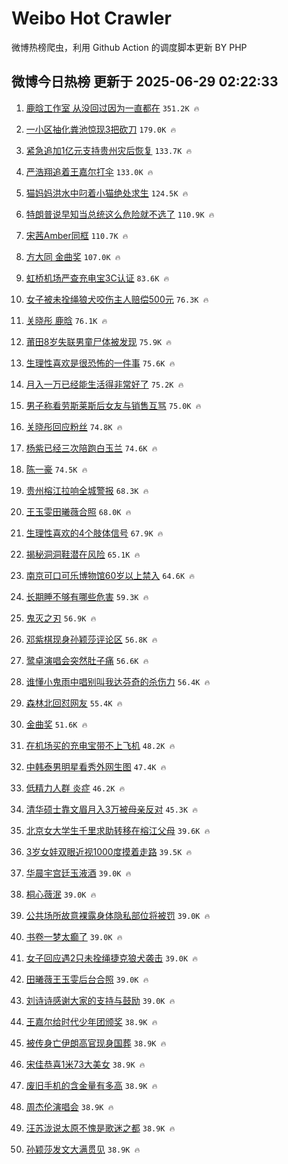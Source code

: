 # Weibo Hot Crawler 



微博热榜爬虫，利用 Github Action 的调度脚本更新 BY PHP 


## 微博今日热榜 更新于 2025-06-29 02:22:33 
1. [鹿晗工作室 从没回过因为一直都在](https://s.weibo.com/weibo?q=%E9%B9%BF%E6%99%97%E5%B7%A5%E4%BD%9C%E5%AE%A4%20%E4%BB%8E%E6%B2%A1%E5%9B%9E%E8%BF%87%E5%9B%A0%E4%B8%BA%E4%B8%80%E7%9B%B4%E9%83%BD%E5%9C%A8&t=31&band_rank=1&Refer=top) `351.2K 🔥` 

1. [一小区抽化粪池惊现3把砍刀](https://s.weibo.com/weibo?q=%23%E4%B8%80%E5%B0%8F%E5%8C%BA%E6%8A%BD%E5%8C%96%E7%B2%AA%E6%B1%A0%E6%83%8A%E7%8E%B03%E6%8A%8A%E7%A0%8D%E5%88%80%23&t=31&band_rank=2&Refer=top) `179.0K 🔥` 

1. [紧急追加1亿元支持贵州灾后恢复](https://s.weibo.com/weibo?q=%23%E7%B4%A7%E6%80%A5%E8%BF%BD%E5%8A%A01%E4%BA%BF%E5%85%83%E6%94%AF%E6%8C%81%E8%B4%B5%E5%B7%9E%E7%81%BE%E5%90%8E%E6%81%A2%E5%A4%8D%23&t=31&band_rank=3&Refer=top) `133.7K 🔥` 

1. [严浩翔追着王嘉尔打伞](https://s.weibo.com/weibo?q=%23%E4%B8%A5%E6%B5%A9%E7%BF%94%E8%BF%BD%E7%9D%80%E7%8E%8B%E5%98%89%E5%B0%94%E6%89%93%E4%BC%9E%23&t=31&band_rank=4&Refer=top) `133.0K 🔥` 

1. [猫妈妈洪水中叼着小猫绝处求生](https://s.weibo.com/weibo?q=%23%E7%8C%AB%E5%A6%88%E5%A6%88%E6%B4%AA%E6%B0%B4%E4%B8%AD%E5%8F%BC%E7%9D%80%E5%B0%8F%E7%8C%AB%E7%BB%9D%E5%A4%84%E6%B1%82%E7%94%9F%23&t=31&band_rank=5&Refer=top) `124.5K 🔥` 

1. [特朗普说早知当总统这么危险就不选了](https://s.weibo.com/weibo?q=%23%E7%89%B9%E6%9C%97%E6%99%AE%E8%AF%B4%E6%97%A9%E7%9F%A5%E5%BD%93%E6%80%BB%E7%BB%9F%E8%BF%99%E4%B9%88%E5%8D%B1%E9%99%A9%E5%B0%B1%E4%B8%8D%E9%80%89%E4%BA%86%23&t=31&band_rank=6&Refer=top) `110.9K 🔥` 

1. [宋茜Amber同框](https://s.weibo.com/weibo?q=%E5%AE%8B%E8%8C%9CAmber%E5%90%8C%E6%A1%86&t=31&band_rank=7&Refer=top) `110.7K 🔥` 

1. [方大同 金曲奖](https://s.weibo.com/weibo?q=%E6%96%B9%E5%A4%A7%E5%90%8C%20%E9%87%91%E6%9B%B2%E5%A5%96&t=31&band_rank=8&Refer=top) `107.0K 🔥` 

1. [虹桥机场严查充电宝3C认证](https://s.weibo.com/weibo?q=%23%E8%99%B9%E6%A1%A5%E6%9C%BA%E5%9C%BA%E4%B8%A5%E6%9F%A5%E5%85%85%E7%94%B5%E5%AE%9D3C%E8%AE%A4%E8%AF%81%23&t=31&band_rank=9&Refer=top) `83.6K 🔥` 

1. [女子被未拴绳狼犬咬伤主人赔偿500元](https://s.weibo.com/weibo?q=%23%E5%A5%B3%E5%AD%90%E8%A2%AB%E6%9C%AA%E6%8B%B4%E7%BB%B3%E7%8B%BC%E7%8A%AC%E5%92%AC%E4%BC%A4%E4%B8%BB%E4%BA%BA%E8%B5%94%E5%81%BF500%E5%85%83%23&t=31&band_rank=10&Refer=top) `76.3K 🔥` 

1. [关晓彤 鹿晗](https://s.weibo.com/weibo?q=%E5%85%B3%E6%99%93%E5%BD%A4%20%E9%B9%BF%E6%99%97&t=31&band_rank=11&Refer=top) `76.1K 🔥` 

1. [莆田8岁失联男童尸体被发现](https://s.weibo.com/weibo?q=%23%E8%8E%86%E7%94%B08%E5%B2%81%E5%A4%B1%E8%81%94%E7%94%B7%E7%AB%A5%E5%B0%B8%E4%BD%93%E8%A2%AB%E5%8F%91%E7%8E%B0%23&t=31&band_rank=12&Refer=top) `75.9K 🔥` 

1. [生理性喜欢是很恐怖的一件事](https://s.weibo.com/weibo?q=%E7%94%9F%E7%90%86%E6%80%A7%E5%96%9C%E6%AC%A2%E6%98%AF%E5%BE%88%E6%81%90%E6%80%96%E7%9A%84%E4%B8%80%E4%BB%B6%E4%BA%8B&t=31&band_rank=13&Refer=top) `75.6K 🔥` 

1. [月入一万已经能生活得非常好了](https://s.weibo.com/weibo?q=%E6%9C%88%E5%85%A5%E4%B8%80%E4%B8%87%E5%B7%B2%E7%BB%8F%E8%83%BD%E7%94%9F%E6%B4%BB%E5%BE%97%E9%9D%9E%E5%B8%B8%E5%A5%BD%E4%BA%86&t=31&band_rank=14&Refer=top) `75.2K 🔥` 

1. [男子称看劳斯莱斯后女友与销售互骂](https://s.weibo.com/weibo?q=%23%E7%94%B7%E5%AD%90%E7%A7%B0%E7%9C%8B%E5%8A%B3%E6%96%AF%E8%8E%B1%E6%96%AF%E5%90%8E%E5%A5%B3%E5%8F%8B%E4%B8%8E%E9%94%80%E5%94%AE%E4%BA%92%E9%AA%82%23&t=31&band_rank=15&Refer=top) `75.0K 🔥` 

1. [关晓彤回应粉丝](https://s.weibo.com/weibo?q=%23%E5%85%B3%E6%99%93%E5%BD%A4%E5%9B%9E%E5%BA%94%E7%B2%89%E4%B8%9D%23&t=31&band_rank=16&Refer=top) `74.8K 🔥` 

1. [杨紫已经三次陪跑白玉兰](https://s.weibo.com/weibo?q=%23%E6%9D%A8%E7%B4%AB%E5%B7%B2%E7%BB%8F%E4%B8%89%E6%AC%A1%E9%99%AA%E8%B7%91%E7%99%BD%E7%8E%89%E5%85%B0%23&t=31&band_rank=17&Refer=top) `74.6K 🔥` 

1. [陈一豪](https://s.weibo.com/weibo?q=%E9%99%88%E4%B8%80%E8%B1%AA&t=31&band_rank=18&Refer=top) `74.5K 🔥` 

1. [贵州榕江拉响全城警报](https://s.weibo.com/weibo?q=%23%E8%B4%B5%E5%B7%9E%E6%A6%95%E6%B1%9F%E6%8B%89%E5%93%8D%E5%85%A8%E5%9F%8E%E8%AD%A6%E6%8A%A5%23&t=31&band_rank=19&Refer=top) `68.3K 🔥` 

1. [王玉雯田曦薇合照](https://s.weibo.com/weibo?q=%23%E7%8E%8B%E7%8E%89%E9%9B%AF%E7%94%B0%E6%9B%A6%E8%96%87%E5%90%88%E7%85%A7%23&t=31&band_rank=20&Refer=top) `68.0K 🔥` 

1. [生理性喜欢的4个肢体信号](https://s.weibo.com/weibo?q=%23%E7%94%9F%E7%90%86%E6%80%A7%E5%96%9C%E6%AC%A2%E7%9A%844%E4%B8%AA%E8%82%A2%E4%BD%93%E4%BF%A1%E5%8F%B7%23&t=31&band_rank=21&Refer=top) `67.9K 🔥` 

1. [揭秘洞洞鞋潜在风险](https://s.weibo.com/weibo?q=%23%E6%8F%AD%E7%A7%98%E6%B4%9E%E6%B4%9E%E9%9E%8B%E6%BD%9C%E5%9C%A8%E9%A3%8E%E9%99%A9%23&t=31&band_rank=22&Refer=top) `65.1K 🔥` 

1. [南京可口可乐博物馆60岁以上禁入](https://s.weibo.com/weibo?q=%23%E5%8D%97%E4%BA%AC%E5%8F%AF%E5%8F%A3%E5%8F%AF%E4%B9%90%E5%8D%9A%E7%89%A9%E9%A6%8660%E5%B2%81%E4%BB%A5%E4%B8%8A%E7%A6%81%E5%85%A5%23&t=31&band_rank=23&Refer=top) `64.6K 🔥` 

1. [长期睡不够有哪些危害](https://s.weibo.com/weibo?q=%23%E9%95%BF%E6%9C%9F%E7%9D%A1%E4%B8%8D%E5%A4%9F%E6%9C%89%E5%93%AA%E4%BA%9B%E5%8D%B1%E5%AE%B3%23&t=31&band_rank=24&Refer=top) `59.3K 🔥` 

1. [鬼灭之刃](https://s.weibo.com/weibo?q=%E9%AC%BC%E7%81%AD%E4%B9%8B%E5%88%83&t=31&band_rank=25&Refer=top) `56.9K 🔥` 

1. [邓紫棋现身孙颖莎评论区](https://s.weibo.com/weibo?q=%E9%82%93%E7%B4%AB%E6%A3%8B%E7%8E%B0%E8%BA%AB%E5%AD%99%E9%A2%96%E8%8E%8E%E8%AF%84%E8%AE%BA%E5%8C%BA&t=31&band_rank=26&Refer=top) `56.8K 🔥` 

1. [鹭卓演唱会突然肚子痛](https://s.weibo.com/weibo?q=%23%E9%B9%AD%E5%8D%93%E6%BC%94%E5%94%B1%E4%BC%9A%E7%AA%81%E7%84%B6%E8%82%9A%E5%AD%90%E7%97%9B%23&t=31&band_rank=27&Refer=top) `56.6K 🔥` 

1. [谁懂小鬼雨中唱别叫我达芬奇的杀伤力](https://s.weibo.com/weibo?q=%E8%B0%81%E6%87%82%E5%B0%8F%E9%AC%BC%E9%9B%A8%E4%B8%AD%E5%94%B1%E5%88%AB%E5%8F%AB%E6%88%91%E8%BE%BE%E8%8A%AC%E5%A5%87%E7%9A%84%E6%9D%80%E4%BC%A4%E5%8A%9B&t=31&band_rank=28&Refer=top) `56.4K 🔥` 

1. [森林北回怼网友](https://s.weibo.com/weibo?q=%23%E6%A3%AE%E6%9E%97%E5%8C%97%E5%9B%9E%E6%80%BC%E7%BD%91%E5%8F%8B%23&t=31&band_rank=29&Refer=top) `55.4K 🔥` 

1. [金曲奖](https://s.weibo.com/weibo?q=%E9%87%91%E6%9B%B2%E5%A5%96&t=31&band_rank=30&Refer=top) `51.6K 🔥` 

1. [在机场买的充电宝带不上飞机](https://s.weibo.com/weibo?q=%E5%9C%A8%E6%9C%BA%E5%9C%BA%E4%B9%B0%E7%9A%84%E5%85%85%E7%94%B5%E5%AE%9D%E5%B8%A6%E4%B8%8D%E4%B8%8A%E9%A3%9E%E6%9C%BA&t=31&band_rank=31&Refer=top) `48.2K 🔥` 

1. [中韩泰男明星看秀外网生图](https://s.weibo.com/weibo?q=%23%E4%B8%AD%E9%9F%A9%E6%B3%B0%E7%94%B7%E6%98%8E%E6%98%9F%E7%9C%8B%E7%A7%80%E5%A4%96%E7%BD%91%E7%94%9F%E5%9B%BE%23&t=31&band_rank=32&Refer=top) `47.4K 🔥` 

1. [低精力人群 炎症](https://s.weibo.com/weibo?q=%E4%BD%8E%E7%B2%BE%E5%8A%9B%E4%BA%BA%E7%BE%A4%20%E7%82%8E%E7%97%87&t=31&band_rank=33&Refer=top) `46.2K 🔥` 

1. [清华硕士靠文眉月入3万被母亲反对](https://s.weibo.com/weibo?q=%23%E6%B8%85%E5%8D%8E%E7%A1%95%E5%A3%AB%E9%9D%A0%E6%96%87%E7%9C%89%E6%9C%88%E5%85%A53%E4%B8%87%E8%A2%AB%E6%AF%8D%E4%BA%B2%E5%8F%8D%E5%AF%B9%23&t=31&band_rank=34&Refer=top) `45.3K 🔥` 

1. [北京女大学生千里求助转移在榕江父母](https://s.weibo.com/weibo?q=%23%E5%8C%97%E4%BA%AC%E5%A5%B3%E5%A4%A7%E5%AD%A6%E7%94%9F%E5%8D%83%E9%87%8C%E6%B1%82%E5%8A%A9%E8%BD%AC%E7%A7%BB%E5%9C%A8%E6%A6%95%E6%B1%9F%E7%88%B6%E6%AF%8D%23&t=31&band_rank=35&Refer=top) `39.6K 🔥` 

1. [3岁女娃双眼近视1000度摸着走路](https://s.weibo.com/weibo?q=%233%E5%B2%81%E5%A5%B3%E5%A8%83%E5%8F%8C%E7%9C%BC%E8%BF%91%E8%A7%861000%E5%BA%A6%E6%91%B8%E7%9D%80%E8%B5%B0%E8%B7%AF%23&t=31&band_rank=36&Refer=top) `39.5K 🔥` 

1. [华晨宇宫廷玉液酒](https://s.weibo.com/weibo?q=%E5%8D%8E%E6%99%A8%E5%AE%87%E5%AE%AB%E5%BB%B7%E7%8E%89%E6%B6%B2%E9%85%92&t=31&band_rank=37&Refer=top) `39.0K 🔥` 

1. [桐心薇泯](https://s.weibo.com/weibo?q=%E6%A1%90%E5%BF%83%E8%96%87%E6%B3%AF&t=31&band_rank=38&Refer=top) `39.0K 🔥` 

1. [公共场所故意裸露身体隐私部位将被罚](https://s.weibo.com/weibo?q=%23%E5%85%AC%E5%85%B1%E5%9C%BA%E6%89%80%E6%95%85%E6%84%8F%E8%A3%B8%E9%9C%B2%E8%BA%AB%E4%BD%93%E9%9A%90%E7%A7%81%E9%83%A8%E4%BD%8D%E5%B0%86%E8%A2%AB%E7%BD%9A%23&t=31&band_rank=39&Refer=top) `39.0K 🔥` 

1. [书卷一梦太癫了](https://s.weibo.com/weibo?q=%E4%B9%A6%E5%8D%B7%E4%B8%80%E6%A2%A6%E5%A4%AA%E7%99%AB%E4%BA%86&t=31&band_rank=40&Refer=top) `39.0K 🔥` 

1. [女子回应遇2只未拴绳捷克狼犬袭击](https://s.weibo.com/weibo?q=%23%E5%A5%B3%E5%AD%90%E5%9B%9E%E5%BA%94%E9%81%872%E5%8F%AA%E6%9C%AA%E6%8B%B4%E7%BB%B3%E6%8D%B7%E5%85%8B%E7%8B%BC%E7%8A%AC%E8%A2%AD%E5%87%BB%23&t=31&band_rank=41&Refer=top) `39.0K 🔥` 

1. [田曦薇王玉雯后台合照](https://s.weibo.com/weibo?q=%23%E7%94%B0%E6%9B%A6%E8%96%87%E7%8E%8B%E7%8E%89%E9%9B%AF%E5%90%8E%E5%8F%B0%E5%90%88%E7%85%A7%23&t=31&band_rank=42&Refer=top) `39.0K 🔥` 

1. [刘诗诗感谢大家的支持与鼓励](https://s.weibo.com/weibo?q=%23%E5%88%98%E8%AF%97%E8%AF%97%E6%84%9F%E8%B0%A2%E5%A4%A7%E5%AE%B6%E7%9A%84%E6%94%AF%E6%8C%81%E4%B8%8E%E9%BC%93%E5%8A%B1%23&t=31&band_rank=43&Refer=top) `39.0K 🔥` 

1. [王嘉尔给时代少年团颁奖](https://s.weibo.com/weibo?q=%23%E7%8E%8B%E5%98%89%E5%B0%94%E7%BB%99%E6%97%B6%E4%BB%A3%E5%B0%91%E5%B9%B4%E5%9B%A2%E9%A2%81%E5%A5%96%23&t=31&band_rank=44&Refer=top) `38.9K 🔥` 

1. [被传身亡伊朗高官现身国葬](https://s.weibo.com/weibo?q=%23%E8%A2%AB%E4%BC%A0%E8%BA%AB%E4%BA%A1%E4%BC%8A%E6%9C%97%E9%AB%98%E5%AE%98%E7%8E%B0%E8%BA%AB%E5%9B%BD%E8%91%AC%23&t=31&band_rank=45&Refer=top) `38.9K 🔥` 

1. [宋佳恭喜1米73大美女](https://s.weibo.com/weibo?q=%23%E5%AE%8B%E4%BD%B3%E6%81%AD%E5%96%9C1%E7%B1%B373%E5%A4%A7%E7%BE%8E%E5%A5%B3%23&t=31&band_rank=46&Refer=top) `38.9K 🔥` 

1. [废旧手机的含金量有多高](https://s.weibo.com/weibo?q=%23%E5%BA%9F%E6%97%A7%E6%89%8B%E6%9C%BA%E7%9A%84%E5%90%AB%E9%87%91%E9%87%8F%E6%9C%89%E5%A4%9A%E9%AB%98%23&t=31&band_rank=47&Refer=top) `38.9K 🔥` 

1. [周杰伦演唱会](https://s.weibo.com/weibo?q=%23%E5%91%A8%E6%9D%B0%E4%BC%A6%E6%BC%94%E5%94%B1%E4%BC%9A%23&t=31&band_rank=48&Refer=top) `38.9K 🔥` 

1. [汪苏泷说太原不愧是歌迷之都](https://s.weibo.com/weibo?q=%E6%B1%AA%E8%8B%8F%E6%B3%B7%E8%AF%B4%E5%A4%AA%E5%8E%9F%E4%B8%8D%E6%84%A7%E6%98%AF%E6%AD%8C%E8%BF%B7%E4%B9%8B%E9%83%BD&t=31&band_rank=49&Refer=top) `38.9K 🔥` 

1. [孙颖莎发文大满贯见](https://s.weibo.com/weibo?q=%23%E5%AD%99%E9%A2%96%E8%8E%8E%E5%8F%91%E6%96%87%E5%A4%A7%E6%BB%A1%E8%B4%AF%E8%A7%81%23&t=31&band_rank=50&Refer=top) `38.9K 🔥` 

